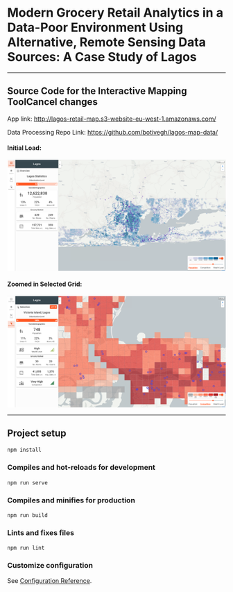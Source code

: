 # Modern Grocery Retail Analytics in a Data-Poor Environment Using Alternative, Remote Sensing Data Sources: A Case Study of Lagos
---
## Source Code for the Interactive Mapping ToolCancel changes
App link: http://lagos-retail-map.s3-website-eu-west-1.amazonaws.com/

Data Processing Repo Link: https://github.com/botivegh/lagos-map-data/ 
#### Initial Load:
![Initial View](https://github.com/botivegh/lagos-map-data/blob/9b7afb8d40168607c074ce15c00fffa9204e672c/figures/AppInitialVew.png)
#### Zoomed in Selected Grid:
![Zoomed in Selected](https://github.com/botivegh/lagos-map-data/blob/9b7afb8d40168607c074ce15c00fffa9204e672c/figures/AppGrid.png)


---
## Project setup


```
npm install
```

### Compiles and hot-reloads for development
```
npm run serve
```

### Compiles and minifies for production
```
npm run build
```

### Lints and fixes files
```
npm run lint
```

### Customize configuration
See [Configuration Reference](https://cli.vuejs.org/config/).
